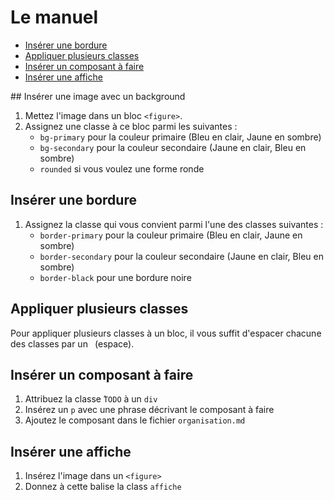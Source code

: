 # Le manuel
- [Insérer une bordure](#insérer-une-bordure)
- [Appliquer plusieurs classes](#appliquer-plusieurs-classes)
- [Insérer un composant à faire](#insérer-un-composant-à-faire)
- [Insérer une affiche](#insérer-une-affiche)

## Insérer une image avec un background

1. Mettez l'image dans un bloc `<figure>`.
2. Assignez une classe à ce bloc parmi les suivantes :
   - `bg-primary` pour la couleur primaire (Bleu en clair, Jaune en sombre)
   - `bg-secondary` pour la couleur secondaire (Jaune en clair, Bleu en sombre)
   - `rounded` si vous voulez une forme ronde

## Insérer une bordure

1. Assignez la classe qui vous convient parmi l'une des classes suivantes :
   - `border-primary` pour la couleur primaire (Bleu en clair, Jaune en sombre)
   - `border-secondary` pour la couleur secondaire (Jaune en clair, Bleu en sombre)
   - `border-black` pour une bordure noire

## Appliquer plusieurs classes

Pour appliquer plusieurs classes à un bloc, il vous suffit d'espacer chacune des classes par un ` `(espace).

## Insérer un composant à faire

1. Attribuez la classe ̀`TODO` à un `div`
2. Insérez un `p` avec une phrase décrivant le composant à faire
3. Ajoutez le composant dans le fichier `organisation.md`

## Insérer une affiche
1. Insérez l'image dans un `<figure>`
2. Donnez à cette balise la class `affiche`